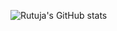 ![Rutuja's GitHub stats](https://github-readme-stats.vercel.app/api?username=Rutuja-272&theme=ambient_gradient&show_icons=true)
